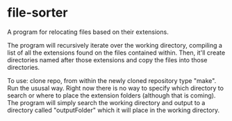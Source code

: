 # file-sorter
A program for relocating files based on their extensions.

The program will recursively iterate over the working directory, compiling a
list of all the extensions found on the files contained within. Then, it'll
create directories named after those extensions and copy the files into those
directories.


To use: clone repo, from within the newly cloned repository type "make".
Run the ususal way. Right now there is no way to specify which directory
to search or where to place the extension folders (although that is coming).
The program will simply search the working directory and output to a directory
called "outputFolder" which it will place in the working directory.